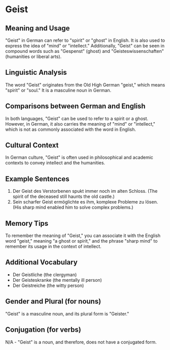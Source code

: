 # Geist
## Meaning and Usage
"Geist" in German can refer to "spirit" or "ghost" in English. It is also used to express the idea of "mind" or "intellect." Additionally, "Geist" can be seen in compound words such as "Gespenst" (ghost) and "Geisteswissenschaften" (humanities or liberal arts).

## Linguistic Analysis
The word "Geist" originates from the Old High German "geist," which means "spirit" or "soul." It is a masculine noun in German.

## Comparisons between German and English
In both languages, "Geist" can be used to refer to a spirit or a ghost. However, in German, it also carries the meaning of "mind" or "intellect," which is not as commonly associated with the word in English.

## Cultural Context
In German culture, "Geist" is often used in philosophical and academic contexts to convey intellect and the humanities.

## Example Sentences
1. Der Geist des Verstorbenen spukt immer noch im alten Schloss. (The spirit of the deceased still haunts the old castle.)
2. Sein scharfer Geist ermöglichte es ihm, komplexe Probleme zu lösen. (His sharp mind enabled him to solve complex problems.)

## Memory Tips
To remember the meaning of "Geist," you can associate it with the English word "geist," meaning "a ghost or spirit," and the phrase "sharp mind" to remember its usage in the context of intellect.

## Additional Vocabulary
- Der Geistliche (the clergyman)
- Der Geisteskranke (the mentally ill person)
- Der Geistreiche (the witty person)

## Gender and Plural (for nouns)
"Geist" is a masculine noun, and its plural form is "Geister."

## Conjugation (for verbs)
N/A - "Geist" is a noun, and therefore, does not have a conjugated form.